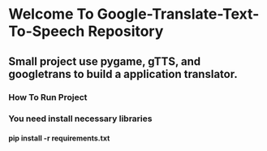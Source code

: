 # Welcome To Google-Translate-Text-To-Speech Repository
## Small project use pygame, gTTS, and googletrans to build a application translator.
### How To Run Project
### You need install necessary libraries
#### pip install -r requirements.txt